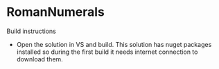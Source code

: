 # RomanNumerals

Build instructions

 - Open the solution in VS and build. This solution has nuget packages installed so during the first build it needs internet connection to download them.